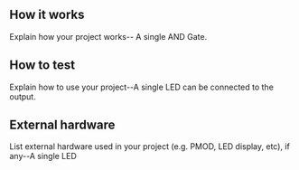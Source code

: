 <!---

This file is used to generate your project datasheet. Please fill in the information below and delete any unused
sections.

You can also include images in this folder and reference them in the markdown. Each image must be less than
512 kb in size, and the combined size of all images must be less than 1 MB.
-->

## How it works

Explain how your project works-- A single AND Gate.

## How to test

Explain how to use your project--A single LED can be connected to the output.

## External hardware

List external hardware used in your project (e.g. PMOD, LED display, etc), if any--A single LED
